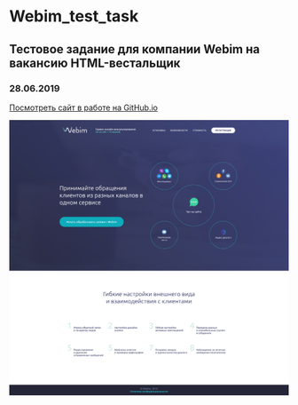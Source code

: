 # Webim_test_task
## Тестовое задание для компании Webim на вакансию HTML-вестальщик
### 28.06.2019
[Посмотреть сайт в работе на GitHub.io](https://g0lo8a.github.io/Webim_test_task/)

![Скрин](https://github.com/g0lo8a/Webim_test_task/blob/master/index.jpg)
